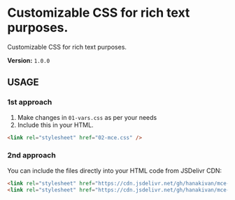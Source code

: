 # Customizable CSS for rich text purposes.

Customizable CSS for rich text purposes.

**Version:** `1.0.0`

## USAGE

### 1st approach 

1. Make changes in `01-vars.css` as per your needs
2. Include this in your HTML.
```html
<link rel="stylesheet" href="02-mce.css" />
```

### 2nd approach
You can include the files directly into your HTML code from JSDelivr CDN:

```html
<link rel="stylesheet" href="https://cdn.jsdelivr.net/gh/hanakivan/mce-css-style@1.0.0/01-vars.css" />
<link rel="stylesheet" href="https://cdn.jsdelivr.net/gh/hanakivan/mce-css-style@1.0.0/02-mce.css" />
```